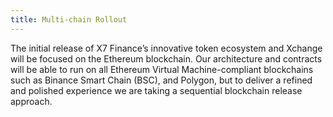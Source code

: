 ```yaml
---
title: Multi-chain Rollout
---
```


The initial release of X7 Finance’s innovative token ecosystem and Xchange will be focused on the Ethereum blockchain. Our architecture and contracts will be able to run on all Ethereum Virtual Machine-compliant blockchains such as Binance Smart Chain (BSC), and Polygon, but to deliver a refined and polished experience we are taking a sequential blockchain release approach.
